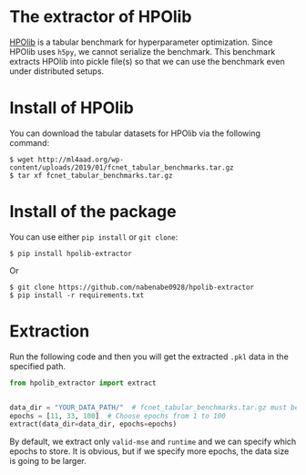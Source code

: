 # The extractor of HPOlib

[HPOlib](https://github.com/automl/HPOlib) is a tabular benchmark for hyperparameter optimization.
Since HPOlib uses `h5py`, we cannot serialize the benchmark.
This benchmark extracts HPOlib into pickle file(s) so that we can use the benchmark even under distributed setups.

# Install of HPOlib

You can download the tabular datasets for HPOlib via the following command:
```shell
$ wget http://ml4aad.org/wp-content/uploads/2019/01/fcnet_tabular_benchmarks.tar.gz
$ tar xf fcnet_tabular_benchmarks.tar.gz
```

# Install of the package

You can use either `pip install` or `git clone`:

```shell
$ pip install hpolib-extractor
```

Or

```shell
$ git clone https://github.com/nabenabe0928/hpolib-extractor
$ pip install -r requirements.txt
```

# Extraction

Run the following code and then you will get the extracted `.pkl` data in the specified path.

```python
from hpolib_extractor import extract


data_dir = "YOUR_DATA_PATH/"  # fcnet_tabular_benchmarks.tar.gz must be located here
epochs = [11, 33, 100]  # Choose epochs from 1 to 100
extract(data_dir=data_dir, epochs=epochs)
```

By default, we extract only `valid-mse` and `runtime` and we can specify which epochs to store.
It is obvious, but if we specify more epochs, the data size is going to be larger.
